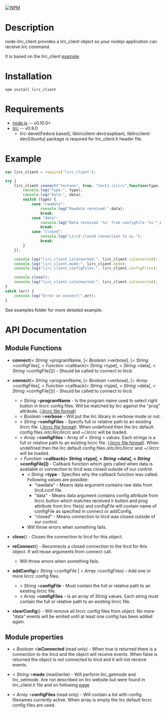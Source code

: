 [![NPM](https://nodei.co/npm/lirc_client.png)](https://nodei.co/npm/lirc_client/)

Description
===========

node-lirc_client provides a lirc_client object so your nodejs application
can receive lirc command.

It is based on the lirc_client [example](http://www.lirc.org/html/technical.html#library) 

Installation
============
```text
npm install lirc_client
````

Requirements
============

* [node.js](http://nodejs.org) -- v0.10.0+
* [lirc](http://www.lirc.org/) -- v0.9.0
  * lirc-devel(Fedora based), liblircclient-dev(raspbian), liblircclient-dev(Ubuntu)  package is required for lirc_client.h header file.

Example
=======

```javascript
var lirc_client = require('lirc_client');

try {
	lirc_client.connect("testone", true, "test1.lircrc",function(type, data, configFile){
		console.log("Type:", type);
		console.log("Data:", data);
		switch (type) {
			case "rawdata":
				console.log("Rawdata received:",data);
				break;
			case "data":
				console.log("Data received '%s' from configFile '%s'",data, configFile);
				break;
			case "closed":
				console.log("Lircd closed connection to us.");
				break;
		}
	});

	console.log("lirc_client.isConnected:", lirc_client.isConnected);
	console.log("lirc_client.mode:", lirc_client.mode);
	console.log("lirc_client.configFiles:", lirc_client.configFiles);

	console.close();
	console.log("lirc_client.isConnected:", lirc_client.isConnected);
}
catch (err) {
	console.log("Error on connect:",err);
}
```
See examples folder for more detailed example.

API Documentation
=================

Module Functions
---------------- 

* **connect**(< _String_ >programName, [< _Boolean_ >verbose], [< _String_ >configFiles], < _Function_ >callback(< _String_ >type[, < _String_ >data[, < _String_ >configFile]])) - Should be called to connect to lircd.
* **connect**(< _String_ >programName, [< _Boolean_ >verbose], [< _Array_ >configFiles], < _Function_ >callback(< _String_ >type[, < _String_ >data[, < _String_ >configFile]])) - Should be called to connect to lircd.
  * < _String_ >**programName** - Is the program name used to select right button in lircrc config files. Will be matched by lirc against the "prog" attribute. ([.lircrc file format](http://www.lirc.org/html/configure.html#lircrc_format))
  * < _Boolean_ >**verbose** - Will put the lirc library in verbose mode or not.
  * < _String_ >**configFiles** - Specify full or relative path to an existing lircrc file. ([.lircrc file format](http://www.lirc.org/html/configure.html#lircrc_format)). When undefined then the lirc default config files _/etc/lirc/lircrc_ and _~/.lircrc_ will be loaded.
  * < _Array_ >**configFiles** - Array of < _String_ > values. Each strings is a full or relative path to an existing lircrc file. ([.lircrc file format](http://www.lirc.org/html/configure.html#lircrc_format)). When undefined then the lirc default config files _/etc/lirc/lircrc_ and _~/.lircrc_ will be loaded.
  * < _Function_ >**callback(< _String_ >type[, < _String_ >data[, < _String_ >configFile]])** - Callback function which gets called when data is available or connection to lircd was closed outside of our control.
    * < _String_ >**type** - Specifies why the callback function was called. Following values are possible:
      * "rawdata" - Means data argument contains raw data from lircd.conf file. 
      * "data" - Means data argument contains config attribute from lircrc button which matches received ir button and prog attribute from lirrc file(s) and configFile will contain name of configFile as specified in connect or addConfig.
      * "closed" - Means connection to lircd was closed outside of our control. 
    * Will throw errors when something fails.

* **close**() - Closes the connection to lircd for this object.

* **reConnect**() - Reconnects a closed connection to the lircd for this object. It will reuse arguments from connect call.
  * Will throw errors when something fails.

* **addConfig**(< _String_ >configFile | < _Array_ >configFiles) - Add one or more lircrc config files.
  * < _String_ >**configFile** - Must contain the full or relative path to an existing lircrc file.
  * < _Array_ >**configFiles** - Is an array of _String_ values. Each string must contain the full or relative path to an existing lircrc file.

* **clearConfig**() - Will remove all lircrc config files from object. No more "data" events will be emited until at least one config has been added again.

Module properties
---------------- 

* < _Boolean_ >**isConnected** (read only) - When true is returned there is a connection to the lircd and the object will receive events. When false is returned the object is not connected to lircd and it will not receive events.

* < _String_ >**mode** (read/write) - Will perform lirc_getmode and lirc_setmode. Are not described on lirc website but were found in lirc_client.h file and on following [page](http://lirc.10951.n7.nabble.com/Patch-control-lirc-mode-from-external-program-td1611.html)

* < _Array_ >**configFiles** (read only) - Will contain a list with config filenames currently active. When array is empty the lirc default lircrc config files are used.


